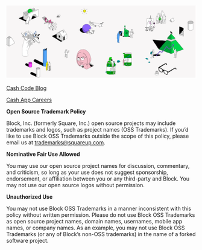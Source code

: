 <img src="profile/cashapp.png">

[Cash Code Blog](https://code.cash.app/)

[Cash App Careers](https://cash.app/careers/)

**Open Source Trademark Policy**

Block, Inc. (formerly Square, Inc.) open source projects may include trademarks and logos, such as project names (OSS Trademarks). If you’d like to use Block OSS Trademarks outside the scope of this policy, please email us at [trademarks@squareup.com](mailto:trademarks@squareup.com).

**Nominative Fair Use Allowed**

You may use our open source project names for discussion, commentary, and criticism, so long as your use does not suggest sponsorship, endorsement, or affiliation between you or any third-party and Block. You may not use our open source logos without permission.

**Unauthorized Use**

You may not use Block OSS Trademarks in a manner inconsistent with this policy without written permission. Please do not use Block OSS Trademarks as open source project names, domain names, usernames, mobile app names, or company names. As an example, you may not use Block OSS Trademarks (or any of Block’s non-OSS trademarks) in the name of a forked software project.

